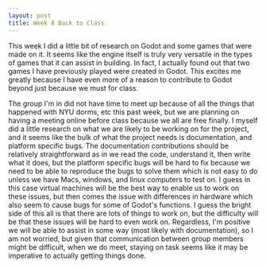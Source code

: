 ```yaml
---
layout: post
title: Week 8 Back to Class
---
```


  This week I did a little bit of research on Godot and some games that were made on it. It seems like the engine itself is truly very
versatile in the types of games that it can assist in building. In fact, I actually found out that two games I have previously played were created in Godot. This excites me greatly because I have even more of a reason to contribute to Godot beyond just because we must for class. 

  The group I'm in did not have time to meet up because of all the things that happened with NYU dorms, etc this past week, but we are
planning on having a meeting online before class because we all are free finally. I myself did a little research on what we are likely
to be working on for the project, and it seems like the bulk of what the project needs is documentation, and platform specific bugs. The
documentation contributions should be relatively straightforward as in we read the code, understand it, then write what it does, but
the platform specific bugs will be hard to fix because we need to be able to reproduce the bugs to solve them which is not easy to do
unless we have Macs, windows, and linux computers to test on. I guess in this case virtual machines will be the best way to enable us
to work on these issues, but then comes the issue with differences in hardware which also seem to cause bugs for some of Godot's functions.
I guess the bright side of this all is that there are lots of things to work on, but the difficulty will be that these issues will be hard
to even work on. Regardless, I'm positive we will be able to assist in some way (most likely with documentation), so I am not worried, but
given that communication between group members might be difficult, when we do meet, staying on task seems like it may be imperative to actually
getting things done.
